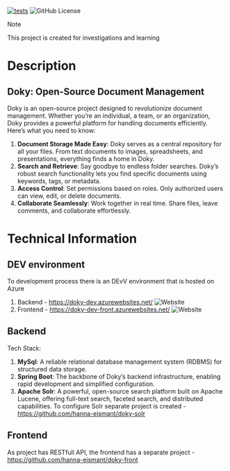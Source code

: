 [![tests](https://github.com/hanna-eismant/doky/actions/workflows/gradle-main.yml/badge.svg)](https://github.com/hanna-eismant/doky/actions/workflows/gradle-main.yml)
![GitHub License](https://img.shields.io/github/license/hanna-eismant/doky)
    

> [!NOTE]
> This project is created for investigations and learning

# Description

## Doky: Open-Source Document Management

Doky is an open-source project designed to revolutionize document management. Whether you’re an individual, 
a team, or an organization, Doky provides a powerful platform for handling documents efficiently. 
Here’s what you need to know:

1. **Document Storage Made Easy**: Doky serves as a central repository for all your files. From text documents to 
   images, spreadsheets, and presentations, everything finds a home in Doky.
2. **Search and Retrieve**: Say goodbye to endless folder searches. Doky’s robust search functionality lets you
   find specific documents using keywords, tags, or metadata.
3. **Access Control**: Set permissions based on roles. Only authorized users can view, edit, or delete documents.
4. **Collaborate Seamlessly**: Work together in real time. Share files, leave comments, and collaborate effortlessly.

# Technical Information

## DEV environment

To development process there is an DEvV environment that is hosted on Azure

1. Backend - https://doky-dev.azurewebsites.net/
   ![Website](https://img.shields.io/website?url=https%3A%2F%2Fdoky-dev.azurewebsites.net) 
2. Frontend - https://doky-dev-front.azurewebsites.net/
   ![Website](https://img.shields.io/website?url=https%3A%2F%2Fdoky-dev-front.azurewebsites.net)

## Backend
Tech Stack:
1. **MySql**: A reliable relational database management system (RDBMS) for structured data storage.
2. **Spring Boot**: The backbone of Doky’s backend infrastructure, enabling rapid development and simplified 
   configuration.
3. **Apache Solr**: A powerful, open-source search platform built on Apache Lucene, offering full-text search, 
   faceted search, and distributed capabilities. To configure Solr separate project is created - 
   https://github.com/hanna-eismant/doky-solr
                                                    
## Frontend
As project has RESTfull API, the frontend has a separate project - https://github.com/hanna-eismant/doky-front
